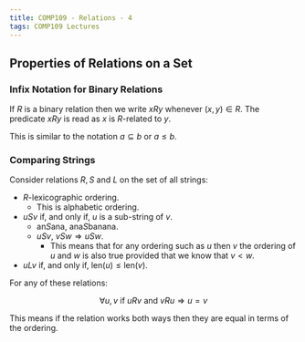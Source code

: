 ```yaml
---
title: COMP109 - Relations - 4
tags: COMP109 Lectures
---
```

## Properties of Relations on a Set
### Infix Notation for Binary Relations
If $R$ is a binary relation then we write $xRy$ whenever $(x,y)\in R$. The predicate $xRy$ is read as $x$ is $R$-related to $y$.

This is similar to the notation $a\subseteq b$ or $a\leq b$. 

### Comparing Strings
Consider relations $R,S$ and $L$ on the set of all strings:

* $R$-lexicographic ordering.
	* This is alphabetic ordering.
* $uSv$ if, and only if, $u$ is a sub-string of $v$.
	* $\text{an}S\text{ana},\ \text{ana}S\text{banana}$.
	* $uSv,\ vSw\Rightarrow uSw$.
		* This means that for any ordering such as $u$ then $v$ the ordering of $u$ and $w$ is also true provided that we know that $v<w$.
* $uLv$ if, and only if, $\text{len}(u)\leq \text{len}(v)$.

For any of these relations:

$$\forall u,v \text{ if } uRv \text{ and } vRu\Rightarrow u=v$$

This means if the relation works both ways then they are equal in terms of the ordering.